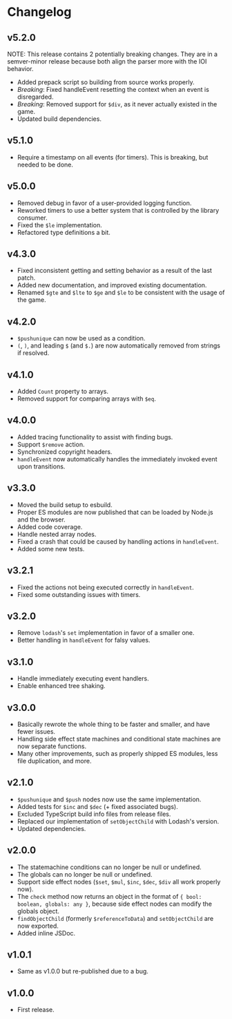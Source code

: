 # Changelog

## v5.2.0

NOTE: This release contains 2 potentially breaking changes.
They are in a semver-minor release because both align the parser more with the IOI behavior.

-   Added prepack script so building from source works properly.
-   *Breaking*: Fixed handleEvent resetting the context when an event is disregarded.
-   *Breaking*: Removed support for `$div`, as it never actually existed in the game.
-   Updated build dependencies.

## v5.1.0

-   Require a timestamp on all events (for timers). This is breaking, but needed to be done.

## v5.0.0

-   Removed debug in favor of a user-provided logging function.
-   Reworked timers to use a better system that is controlled by the library consumer.
-   Fixed the `$le` implementation.
-   Refactored type definitions a bit.

## v4.3.0

-   Fixed inconsistent getting and setting behavior as a result of the last patch.
-   Added new documentation, and improved existing documentation.
-   Renamed `$gte` and `$lte` to `$ge` and `$le` to be consistent with the usage of the game.

## v4.2.0

-   `$pushunique` can now be used as a condition.
-   `(`, `)`, and leading `$` (and `$.`) are now automatically removed from strings if resolved.

## v4.1.0

-   Added `Count` property to arrays.
-   Removed support for comparing arrays with `$eq`.

## v4.0.0

-   Added tracing functionality to assist with finding bugs.
-   Support `$remove` action.
-   Synchronized copyright headers.
-   `handleEvent` now automatically handles the immediately invoked event upon transitions.

## v3.3.0

-   Moved the build setup to esbuild.
-   Proper ES modules are now published that can be loaded by Node.js and the browser.
-   Added code coverage.
-   Handle nested array nodes.
-   Fixed a crash that could be caused by handling actions in `handleEvent`.
-   Added some new tests.

## v3.2.1

-   Fixed the actions not being executed correctly in `handleEvent`.
-   Fixed some outstanding issues with timers.

## v3.2.0

-   Remove `lodash`'s `set` implementation in favor of a smaller one.
-   Better handling in `handleEvent` for falsy values.

## v3.1.0

-   Handle immediately executing event handlers.
-   Enable enhanced tree shaking.

## v3.0.0

-   Basically rewrote the whole thing to be faster and smaller, and have fewer issues.
-   Handling side effect state machines and conditional state machines are now separate functions.
-   Many other improvements, such as properly shipped ES modules, less file duplication, and more.

## v2.1.0

-   `$pushunique` and `$push` nodes now use the same implementation.
-   Added tests for `$inc` and `$dec` (+ fixed associated bugs).
-   Excluded TypeScript build info files from release files.
-   Replaced our implementation of `setObjectChild` with Lodash's version.
-   Updated dependencies.

## v2.0.0

-   The statemachine conditions can no longer be null or undefined.
-   The globals can no longer be null or undefined.
-   Support side effect nodes (`$set`, `$mul`, `$inc`, `$dec`, `$div` all work properly now).
-   The `check` method now returns an object in the format of `{ bool: boolean, globals: any }`, because side effect nodes can modify the globals object.
-   `findObjectChild` (formerly `$referenceToData`) and `setObjectChild` are now exported.
-   Added inline JSDoc.

## v1.0.1

-   Same as v1.0.0 but re-published due to a bug.

## v1.0.0

-   First release.
